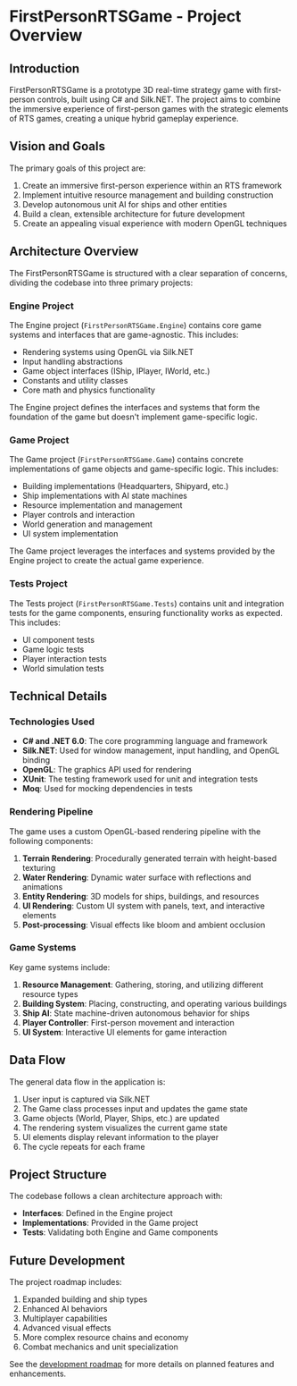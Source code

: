 # FirstPersonRTSGame - Project Overview

## Introduction

FirstPersonRTSGame is a prototype 3D real-time strategy game with first-person controls, built using C# and Silk.NET. The project aims to combine the immersive experience of first-person games with the strategic elements of RTS games, creating a unique hybrid gameplay experience.

## Vision and Goals

The primary goals of this project are:

1. Create an immersive first-person experience within an RTS framework
2. Implement intuitive resource management and building construction
3. Develop autonomous unit AI for ships and other entities
4. Build a clean, extensible architecture for future development
5. Create an appealing visual experience with modern OpenGL techniques

## Architecture Overview

The FirstPersonRTSGame is structured with a clear separation of concerns, dividing the codebase into three primary projects:

### Engine Project

The Engine project (`FirstPersonRTSGame.Engine`) contains core game systems and interfaces that are game-agnostic. This includes:

- Rendering systems using OpenGL via Silk.NET
- Input handling abstractions
- Game object interfaces (IShip, IPlayer, IWorld, etc.)
- Constants and utility classes
- Core math and physics functionality

The Engine project defines the interfaces and systems that form the foundation of the game but doesn't implement game-specific logic.

### Game Project

The Game project (`FirstPersonRTSGame.Game`) contains concrete implementations of game objects and game-specific logic. This includes:

- Building implementations (Headquarters, Shipyard, etc.)
- Ship implementations with AI state machines
- Resource implementation and management
- Player controls and interaction
- World generation and management
- UI system implementation

The Game project leverages the interfaces and systems provided by the Engine project to create the actual game experience.

### Tests Project

The Tests project (`FirstPersonRTSGame.Tests`) contains unit and integration tests for the game components, ensuring functionality works as expected. This includes:

- UI component tests
- Game logic tests
- Player interaction tests
- World simulation tests

## Technical Details

### Technologies Used

- **C# and .NET 6.0**: The core programming language and framework
- **Silk.NET**: Used for window management, input handling, and OpenGL binding
- **OpenGL**: The graphics API used for rendering
- **XUnit**: The testing framework used for unit and integration tests
- **Moq**: Used for mocking dependencies in tests

### Rendering Pipeline

The game uses a custom OpenGL-based rendering pipeline with the following components:

1. **Terrain Rendering**: Procedurally generated terrain with height-based texturing
2. **Water Rendering**: Dynamic water surface with reflections and animations
3. **Entity Rendering**: 3D models for ships, buildings, and resources
4. **UI Rendering**: Custom UI system with panels, text, and interactive elements
5. **Post-processing**: Visual effects like bloom and ambient occlusion

### Game Systems

Key game systems include:

1. **Resource Management**: Gathering, storing, and utilizing different resource types
2. **Building System**: Placing, constructing, and operating various buildings
3. **Ship AI**: State machine-driven autonomous behavior for ships
4. **Player Controller**: First-person movement and interaction
5. **UI System**: Interactive UI elements for game interaction

## Data Flow

The general data flow in the application is:

1. User input is captured via Silk.NET
2. The Game class processes input and updates the game state
3. Game objects (World, Player, Ships, etc.) are updated
4. The rendering system visualizes the current game state
5. UI elements display relevant information to the player
6. The cycle repeats for each frame

## Project Structure

The codebase follows a clean architecture approach with:

- **Interfaces**: Defined in the Engine project
- **Implementations**: Provided in the Game project
- **Tests**: Validating both Engine and Game components

## Future Development

The project roadmap includes:

1. Expanded building and ship types
2. Enhanced AI behaviors
3. Multiplayer capabilities
4. Advanced visual effects
5. More complex resource chains and economy
6. Combat mechanics and unit specialization

See the [development roadmap](development-workflow.md#roadmap) for more details on planned features and enhancements. 